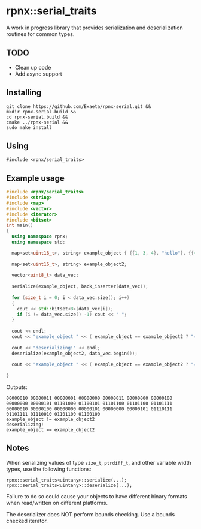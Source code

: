 # rpnx::serial_traits

A work in progress library that provides serialization and deserialization routines for common types.

## TODO

  * Clean up code
  * Add async support

## Installing

```
git clone https://github.com/Exaeta/rpnx-serial.git &&
mkdir rpnx-serial.build &&
cd rpnx-serial.build &&
cmake ../rpnx-serial &&
sudo make install
``` 

## Using

```#include <rpnx/serial_traits>```

## Example usage

```c++
#include <rpnx/serial_traits>
#include <string>
#include <map>
#include <vector>
#include <iterator>
#include <bitset>
int main()
{
  using namespace rpnx;
  using namespace std;

  map<set<uint16_t>, string> example_object { {{1, 3, 4}, "hello"}, {{4, 5}, "world" }};
  
  map<set<uint16_t>, string> example_object2;
  
  vector<uint8_t> data_vec;
    
  serialize(example_object, back_inserter(data_vec));
  
  for (size_t i = 0; i < data_vec.size(); i++)
  {
    cout << std::bitset<8>(data_vec[i]);
    if (i != data_vec.size() -1) cout << " ";
  }
  
  cout << endl;
  cout << "example_object " << ( example_object == example_object2 ? "==" : "!=" ) << " example_object2" << endl;
  
  cout << "deserializing!" << endl;
  deserialize(example_object2, data_vec.begin());
  
  cout << "example_object " << ( example_object == example_object2 ? "==" : "!=" ) << " example_object2" << endl;
    
}
```
Outputs:
```
00000010 00000011 00000001 00000000 00000011 00000000 00000100 00000000 00000101 01101000 01100101 01101100 01101100 01101111 00000010 00000100 00000000 00000101 00000000 00000101 01110111 01101111 01110010 01101100 01100100
example_object != example_object2
deserializing!
example_object == example_object2

```
## Notes

When serializing values of type ```size_t```, ```ptrdiff_t```, and other variable width types, use the following functions:
```
rpnx::serial_traits<uintany>::serialize(...);
rpnx::serial_traits<uintany>::deserialize(...);
```
Failure to do so could cause your objects to have different binary formats when read/written on different platforms.

The deserializer does NOT perform bounds checking. Use a bounds checked iterator.
